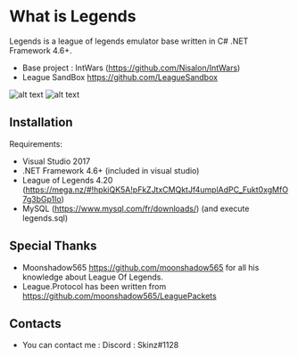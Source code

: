 
# What is Legends

  Legends is a league of legends emulator base written in C# .NET Framework 4.6+.
  * Base project : IntWars (https://github.com/Nisalon/IntWars)
  * League SandBox https://github.com/LeagueSandbox
  
   ![alt text](https://puu.sh/Dhkgn/65025ffc3c.png) 
   ![alt text](https://i.ibb.co/84VGztv/dofus-2018-11-24-13-19-37-Sourire-Denfer.png)
  
 
  
 
  
## Installation

  Requirements:
  
  * Visual Studio 2017
  * .NET Framework 4.6+ (included in visual studio)
  * League of Legends 4.20 (https://mega.nz/#!hpkiQK5A!pFkZJtxCMQktJf4umplAdPC_Fukt0xgMfO7g3bGp1Io)
  * MySQL (https://www.mysql.com/fr/downloads/) (and execute legends.sql)

## Special Thanks

   * Moonshadow565 https://github.com/moonshadow565 for all his knowledge about League Of Legends. 
   * League.Protocol has been written from https://github.com/moonshadow565/LeaguePackets

## Contacts

  * You can contact me : Discord : Skinz#1128
  
